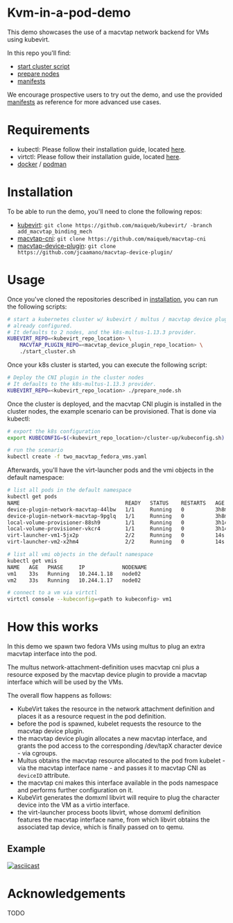 # Kvm-in-a-pod-demo
This demo showcases the use of a macvtap network backend for VMs using
kubevirt.

In this repo you'll find:
  - [start cluster script](start_cluster.sh)
  - [prepare nodes](prepare_node.sh)
  - [manifests](two_macvtap_fedora_vms.yaml)

We encourage prospective users to try out the demo, and use the provided
[manifests](two_macvtap_fedora_vms.yaml) as reference for more advanced
use cases.

# Requirements
  - kubectl: Please follow their installation guide, located
    [here](https://kubernetes.io/docs/tasks/tools/install-kubectl/).
  - virtctl: Please follow their installation guide, located
    [here](https://kubevirt.io/user-guide/docs/latest/administration/intro.html#client-side-virtctl-deployment).
  - [docker](https://docs.docker.com/install/) / [podman](https://podman.io/getting-started/installation)

# Installation
To be able to run the demo, you'll need to clone the following repos:
  - [kubevirt](https://github.com/kubevirt/kubevirt/):
    `git clone https://github.com/maiqueb/kubevirt/ -branch add_macvtap_binding_mech`
  - [macvtap-cni](https://github.com/maiqueb/macvtap-cni):
    `git clone https://github.com/maiqueb/macvtap-cni`
  - [macvtap-device-plugin](https://github.com/jcaamano/macvtap-device-plugin/):
    `git clone https://github.com/jcaamano/macvtap-device-plugin/`

# Usage
Once you've cloned the repositories described in [installation](#installation),
you can run the following scripts:

```bash
# start a kubernetes cluster w/ kubevirt / multus / macvtap device plugin
# already configured.
# It defaults to 2 nodes, and the k8s-multus-1.13.3 provider.
KUBEVIRT_REPO=<kubevirt_repo_location> \
    MACVTAP_PLUGIN_REPO=<macvtap_device_plugin_repo_location> \
    ./start_cluster.sh
```

Once your k8s cluster is started, you can execute the following script:
```bash
# Deploy the CNI plugin in the cluster nodes
# It defaults to the k8s-multus-1.13.3 provider.
KUBEVIRT_REPO=<kubevirt_repo_location> ./prepare_node.sh
```

Once the cluster is deployed, and the macvtap CNI plugin is installed in the
cluster nodes, the example scenario can be provisioned. That is done via
kubectl:

```bash
# export the k8s configuration
export KUBECONFIG=$(<kubevirt_repo_location>/cluster-up/kubeconfig.sh)

# run the scenario
kubectl create -f two_macvtap_fedora_vms.yaml
```

Afterwards, you'll have the virt-launcher pods and the vmi objects in the
default namespace:

```bash
# list all pods in the default namespace
kubectl get pods
NAME                                  READY   STATUS    RESTARTS   AGE
device-plugin-network-macvtap-44lbw   1/1     Running   0          3h8m
device-plugin-network-macvtap-9pglq   1/1     Running   0          3h8m
local-volume-provisioner-88sh9        1/1     Running   0          3h14m
local-volume-provisioner-vkcr4        1/1     Running   0          3h14m
virt-launcher-vm1-5jx2p               2/2     Running   0          14s
virt-launcher-vm2-x2hm4               2/2     Running   0          14s

# list all vmi objects in the default namespace
kubectl get vmis
NAME   AGE   PHASE     IP            NODENAME
vm1    33s   Running   10.244.1.18   node02
vm2    33s   Running   10.244.1.17   node02

# connect to a vm via virtctl
virtctl console --kubeconfig=<path to kubeconfig> vm1
```

# How this works
In this demo we spawn two fedora VMs using multus to plug an extra
macvtap interface into the pod.

The multus network-attachment-definition uses macvtap cni plus a resource
exposed by the macvtap device plugin to provide a macvtap interface which will
be used by the VMs.

The overall flow happens as follows:
  - KubeVirt takes the resource in the network attachment definition and places
    it as a resource request in the pod definition.
  - before the pod is spawned, kubelet requests the resource to the macvtap
    device plugin.
  - the macvtap device plugin allocates a new macvtap interface, and grants the
    pod access to the corresponding /dev/tapX character device - via cgroups.
  - Multus obtains the macvtap resource allocated to the pod from kubelet - via
    the macvtap interface name - and passes it to macvtap CNI as `deviceID`
    attribute.
  - the macvtap cni makes this interface available in the pods namespace and
    performs further configuration on it.
  - KubeVirt generates the domxml libvirt will require to plug the character
    device into the VM as a virtio interface.
  - the virt-launcher process boots libvirt, whose domxml definition features
    the macvtap interface name, from which libvirt obtains the associated tap
    device, which is finally passed on to qemu.

## Example
[![asciicast](https://asciinema.org/a/qBNOF3twp5MO97CKTAHDnZtJq.png)](https://asciinema.org/a/qBNOF3twp5MO97CKTAHDnZtJq)

# Acknowledgements
TODO

